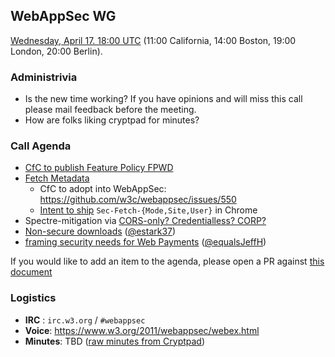 ## WebAppSec WG

[Wednesday, April 17. 18:00 UTC](https://www.timeanddate.com/worldclock/fixedtime.html?iso=20190417T1800) (11:00 California, 14:00 Boston, 19:00 London, 20:00 Berlin).

### Administrivia
*  Is the new time working? If you have opinions and will miss this call please mail feedback before the meeting.
*  How are folks liking cryptpad for minutes?

### Call Agenda

*   [CfC to publish Feature Policy FPWD](https://lists.w3.org/Archives/Public/public-webappsec/2019Mar/0002.html)
*   [Fetch Metadata](https://github.com/mikewest/sec-metadata)
    *   CfC to adopt into WebAppSec: <https://github.com/w3c/webappsec/issues/550>
    *   [Intent to ship](https://groups.google.com/a/chromium.org/forum/#!msg/blink-dev/yQgJlq5PEOQ/erexYRWHBgAJ) `Sec-Fetch-{Mode,Site,User}` in Chrome
*   Spectre-mitigation via [CORS-only? Credentialless? CORP?](https://github.com/whatwg/html/issues/4175)
*   [Non-secure downloads](https://lists.w3.org/Archives/Public/public-webappsec/2019Apr/0004.html) ([@estark37](https://github.com/estark37))
*   [framing security needs for Web Payments](https://lists.w3.org/Archives/Public/public-webappsec/2019Apr/0028.html) ([@equalsJeffH](https://github.com/equalsJeffH))

If you would like to add an item to the agenda, please open a PR against [this document](https://github.com/w3c/webappsec/blob/master/meetings/2019/2019-04-17.agenda.md)

### Logistics

*   **IRC** : `irc.w3.org` / `#webappsec`
*   **Voice**: <https://www.w3.org/2011/webappsec/webex.html>
*   **Minutes**: TBD ([raw minutes from Cryptpad](https://cryptpad.w3ctag.org/code/#/2/code/edit/I5vhjuMbHPem+kWuXojtKm0X/))
